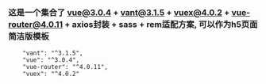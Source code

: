 ### 这是一个集合了 vue@3.0.4 + vant@3.1.5 + vuex@4.0.2 + vue-router@4.0.11 + axios封装 + sass + rem适配方案, 可以作为h5页面简洁版模板
```
    "vant": "^3.1.5",
    "vue": "^3.0.4",
    "vue-router": "^4.0.11",
    "vuex": "^4.0.2"
```
